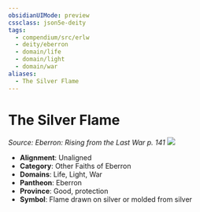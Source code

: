 ```yaml
---
obsidianUIMode: preview
cssclass: json5e-deity
tags:
  - compendium/src/erlw
  - deity/eberron
  - domain/life
  - domain/light
  - domain/war
aliases:
  - The Silver Flame
---
```

# The Silver Flame
*Source: Eberron: Rising from the Last War p. 141* 
![](/compendium/deities/img/the-silver-flame.png#symbol)

- **Alignment**: Unaligned
- **Category**: Other Faiths of Eberron
- **Domains**: Life, Light, War
- **Pantheon**: Eberron
- **Province**: Good, protection
- **Symbol**: Flame drawn on silver or molded from silver